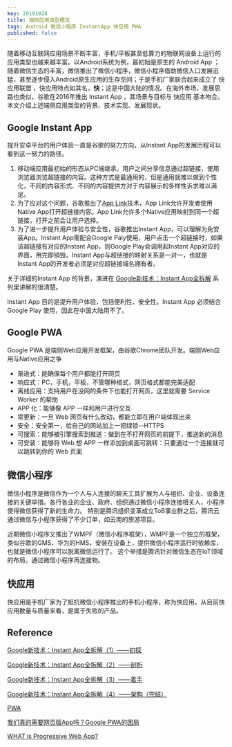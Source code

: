 ```yaml
---
key: 20191028
title: 端侧应用类型概览
tags: Android 微信小程序 InstantApp 快应用 PWA
published: false
---
```


随着移动互联网应用场景不断丰富，手机/平板甚至低算力的物联网设备上运行的应用类型也越来越丰富。以Android系统为例，最初始是原生的 Android App ；随着微信生态的丰富，微信推出了微信小程序，微信小程序借助微信入口发展迅猛，甚至逐步侵入Android原生应用的生存空间；于是手机厂家联合起来成立了 快应用联盟 ，快应用特点如其名，**快**；这是中国大陆的情况。在海外市场，发展思路也类似，谷歌在2016年推出 Instant App ，其场景与目标与 快应用 基本吻合。本文介绍上述端侧应用类型的背景、技术实现、发展现状。<!--more-->

## Google Instant App

提升安卓平台的用户体验一直是谷歌的努力方向，从Instant App的发展历程可以看到这一努力的路径。

1. 移动端应用最初始的形态从PC端继承，用户之间分享信息通过超链接，使用浏览器浏览超链接的内容。这种方式是最通用的，但是通用就难以做到个性化，不同的内容形式、不同的内容提供方对于内容展示的多样性诉求难以满足。
2. 为了应对这个问题，谷歌推出了[App Link](https://developer.android.google.cn/studio/write/app-link-indexing)技术，App Link允许开发者使用Native App打开超链接内容。App Link允许多个Native应用映射到同一个超链接，打开之前会让用户选择。
3. 为了进一步提升用户体验与安全性，谷歌推出Instant App，可以理解为免安装App。Instant App需配合Google Paly使用，用户点击一个超链接时，如果该超链接有对应的Instant App，则Google Play会调用起Instant App对应的界面，用完即销毁。Instant App与超链接的映射关系是一对一，也就是Instant App的开发者必须是对应超链接域名拥有者。

关于详细的Instant App 的背景，演进在 [Google新技术：Instant App全拆解](https://segmentfault.com/a/1190000010906162) 系列里讲解的很清楚。

Instant App 目的是提升用户体验，包括便利性、安全性。Instant App 必须结合 Google Play 使用，因此在中国大陆用不了。

## Google PWA

Google PWA 是端侧Web应用开发框架，由谷歌Chrome团队开发。端侧Web应用与Native应用之争

- 渐进式：能确保每个用户都能打开网页
- 响应式：PC，手机，平板，不管哪种格式，网页格式都能完美适配
- 离线应用：支持用户在没网的条件下也能打开网页，这里就需要 Service Worker 的帮助
- APP 化：能够像 APP 一样和用户进行交互
- 常更新：一旦 Web 网页有什么改动，都能立即在用户端体现出来
- 安全：安全第一，给自己的网站加上一把绿锁--HTTPS
- 可搜索：能够被引擎搜索到推送：做到在不打开网页的前提下，推送新的消息
- 可安装：能够将 Web 想 APP 一样添加到桌面可跳转：只要通过一个连接就可以跳转到你的 Web 页面

## 微信小程序

微信小程序是微信作为一个人与人连接的聊天工具扩展为人与组织、企业、设备连接的关键举措。各行各业的企业、政府、组织通过微信小程序连接相关人，小程序使得微信获得了新的生命力。
特别是腾讯组织变革成立ToB事业群之后，腾讯云通过微信与小程序获得了不少订单，如云南的旅游项目。

近期微信小程序又推出了WMPF（微信小程序框架），WMPF是一个独立的框架，类似谷歌的GMS、华为的HMS，安装在设备上，提供微信小程序运行时依赖库，也就是微信小程序可以脱离微信运行了。
这个举措是腾讯针对微信生态在IoT领域的布局，通过微信小程序再连接物。

## 快应用

快应用是手机厂家为了抵抗微信小程序推出的手机小程序，称为快应用。从目前快应用数量与质量来看，是属于失败的产品。

## Reference

[Google新技术：Instant App全拆解（1）——初探](https://segmentfault.com/a/1190000010906162)

[Google新技术：Instant App全拆解（2）——剖析](https://segmentfault.com/a/1190000011169174)

[Google新技术：Instant App全拆解（3）——着手](https://segmentfault.com/a/1190000011315286)

[Google新技术：Instant App全拆解（4）——架构（完结）](https://segmentfault.com/a/1190000011648067)

[PWA](https://developers.google.com/web/progressive-web-apps/)

[我们真的需要网页版App吗？Google PWA的困局](https://www.leiphone.com/news/201606/UEiart497WUzS62u.html)

[WHAT is Progressive Web App?](https://yanshuo.io/assets/player/?deck=5753088f79bc440063aa84f0#/2)

[](https://www.zhihu.com/question/46690207)